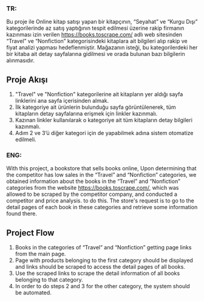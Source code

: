 ### TR:
Bu proje ile Online kitap satışı yapan bir kitapçının, “Seyahat” ve “Kurgu Dışı” kategorilerinde az satış yaptığının tespit edilmesi üzerine rakip firmanın kazınması izin verilen https://books.toscrape.com/ 
adlı web sitesinden “Travel” ve “Nonfiction” kategorisindeki kitaplara ait bilgileri alıp rakip ve fiyat analizi yapması hedeflenmiştir.
Mağazanın isteği, bu kategorilerdeki her bir kitaba ait detay sayfalarına gidilmesi ve orada bulunan bazı bilgilerin alınmasıdır.
## Proje Akışı
1. "Travel" ve "Nonfiction" kategorilerine ait kitapların yer aldığı sayfa linklerini ana sayfa içerisinden almak.
2. İlk kategoriye ait ürünlerin bulunduğu sayfa görüntülenerek, tüm kitapların detay sayfalarına erişmek için linkler kazınmalı.
3. Kazınan linkler kullanılarak o kategoriye ait tüm kitapların detay bilgileri kazınmalı.
4. Adım 2 ve 3’ü diğer kategori için de yapabilmek adına sistem otomatize edilmeli.

### ENG:
With this project, a bookstore that sells books online, Upon determining that the competitor has low sales in the “Travel” and “Nonfiction” categories, we obtained information about the books
in the “Travel” and “Nonfiction” categories from the website https://books.toscrape.com/, which was allowed to be scraped by the competitor company, and conducted a competitor and price analysis.
to do this.
The store's request is to go to the detail pages of each book in these categories and retrieve some information found there.
## Project Flow
1. Books in the categories of “Travel” and “Nonfiction” getting page links from the main page.
2. Page with products belonging to the first category should be displayed and links should be scraped to access the detail pages of all books.
3. Use the scraped links to scrape the detail information of all books belonging to that category.
4. In order to do steps 2 and 3 for the other category, the system should be automated.
